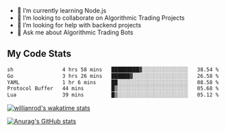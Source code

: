 
- 🌱 I’m currently learning Node.js
- 👯 I’m looking to collaborate on Algorithmic Trading Projects
- 🤔 I’m looking for help with backend projects
- 💬 Ask me about Algorithmic Trading Bots

## My Code Stats

<!--START_SECTION:waka-->

```txt
sh                4 hrs 58 mins   █████████▓░░░░░░░░░░░░░░░   38.54 %
Go                3 hrs 26 mins   ██████▓░░░░░░░░░░░░░░░░░░   26.58 %
YAML              1 hr 6 mins     ██░░░░░░░░░░░░░░░░░░░░░░░   08.58 %
Protocol Buffer   44 mins         █▒░░░░░░░░░░░░░░░░░░░░░░░   05.68 %
Lua               39 mins         █▒░░░░░░░░░░░░░░░░░░░░░░░   05.12 %
```

<!--END_SECTION:waka-->

[![willianrod's wakatime stats](https://github-readme-stats.vercel.app/api/wakatime?username=holdandup&layout=compact&theme=react&custom_title=Wakatime%20All%20Time%20Stats&langs_count=8)](https://github.com/anuraghazra/github-readme-stats)

[![Anurag's GitHub stats](https://github-readme-stats.vercel.app/api?username=Kevinbarrero)](https://github.com/anuraghazra/github-readme-stats)




